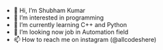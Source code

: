 - 👋 Hi, I’m Shubham Kumar
- 👀 I’m interested in programming
- 🌱 I’m currently learning C++ and Python
- 💞️ I’m looking now job in Automation field
- 📫 How to reach me on instagram (@allcodeshere)

<!---
Shubhamoo/Shubhamoo is a ✨ special ✨ repository because its `README.md` (this file) appears on your GitHub profile.
You can click the Preview link to take a look at your changes.
--->
